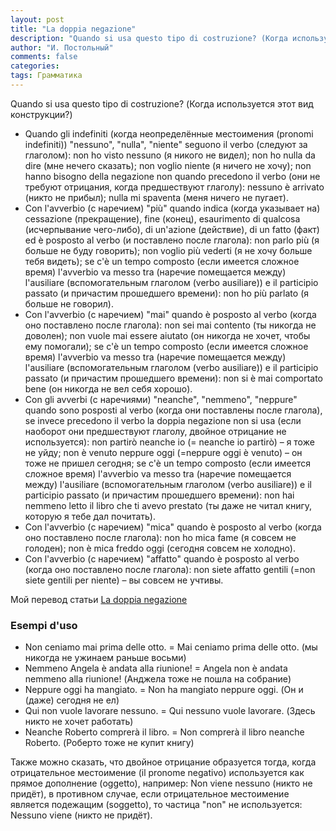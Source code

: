 ```yaml
---
layout: post
title: "La doppia negazione"
description: "Quando si usa questo tipo di costruzione? (Когда используется этот вид конструкции?)"
author: "И. Постольный"
comments: false
categories: 
tags: Грамматика
---
```


Quando si usa questo tipo di costruzione? (Когда используется этот вид конструкции?)

- Quando gli indefiniti (когда неопределённые местоимения (pronomi indefiniti)) "nessuno", "nulla", "niente" seguono il verbo (следуют за глаголом): non ho visto nessuno (я никого не видел); non ho nulla da dire (мне нечего сказать); non voglio niente (я ничего не хочу); non hanno bisogno della negazione non quando precedono il verbo (они не требуют отрицания, когда предшествуют глаголу): nessuno è arrivato (никто не прибыл); nulla mi spaventa (меня ничего не пугает).
- Con l'avverbio (с наречием) "più" quando indica (когда указывает на) cessazione (прекращение), fine (конец), esaurimento di qualcosa (исчерпывание чего-либо), di un'azione (действие), di un fatto (факт) ed è posposto al verbo (и поставлено после глагола): non parlo più (я больше не буду говорить); non voglio più vederti (я не хочу больше тебя видеть); se c'è un tempo composto (если имеется сложное время) l'avverbio va messo tra (наречие помещается между) l'ausiliare (вспомогательным глаголом (verbo ausiliare)) e il participio passato (и причастим прошедшего времени): non ho più parlato (я больше не говорил).
- Con l'avverbio (с наречием) "mai" quando è posposto al verbo (когда оно поставлено после глагола): non sei mai contento (ты никогда не доволен); non vuole mai essere aiutato (он никогда не хочет, чтобы ему помогали); se c'è un tempo composto (если имеется сложное время) l'avverbio va messo tra (наречие помещается между) l'ausiliare (вспомогательным глаголом (verbo ausiliare)) e il participio passato (и причастим прошедшего времени): non si è mai comportato bene (он никогда не вел себя хорошо).
- Con gli avverbi (с наречиями) "neanche", "nemmeno", "neppure" quando sono posposti al verbo (когда они поставлены после глагола), se invece precedono il verbo la doppia negazione non si usa (если наоборот они предшествуют глаголу, двойное отрицание не используется): non partirò neanche io (= neanche io partirò) – я тоже не уйду; non è venuto neppure oggi (=neppure oggi è venuto) – он тоже не пришел сегодня; se c'è un tempo composto (если имеется сложное время) l'avverbio va messo tra (наречие помещается между) l'ausiliare (вспомогательным глаголом (verbo ausiliare)) e il participio passato (и причастим прошедшего времени): non hai nemmeno letto il libro che ti avevo prestato (ты даже не читал книгу, которую я тебе дал почитать).
- Con l'avverbio (с наречием) "mica" quando è posposto al verbo (когда оно поставлено после глагола): non ho mica fame (я совсем не голоден); non è mica freddo oggi (сегодня совсем не холодно).
- Con l'avverbio (с наречием) "affatto" quando è posposto al verbo (когда оно поставлено после глагола): non siete affatto gentili (=non siete gentili per niente) – вы совсем не учтивы.

Мой перевод статьи [La doppia negazione](https://aulalingue.scuola.zanichelli.it/benvenuti/2019/11/21/la-doppia-negazione/)

### Esempi d'uso

- Non ceniamo mai prima delle otto. = Mai ceniamo prima delle otto. (мы никогда не ужинаем раньше восьми)
- Nemmeno Angela è andata alla riunione! = Angela non è andata nemmeno alla riunione! (Анджела тоже не пошла на собрание)
- Neppure oggi ha mangiato. = Non ha mangiato neppure oggi. (Он и (даже) сегодня не ел)
- Qui non vuole lavorare nessuno. = Qui nessuno vuole lavorare. (Здесь никто не хочет работать)
- Neanche Roberto comprerà il libro. = Non comprerà il libro neanche Roberto. (Роберто тоже не купит книгу)

Также можно сказать, что двойное отрицание образуется тогда, когда отрицательное местоимение (il pronome negativo) используется как прямое дополнение (oggetto), например: Non viene nessuno (никто не придёт), в противном случае, если отрицательное местоимение является подежащим (soggetto), то частица "non" не используется: Nessuno viene (никто не придёт).
